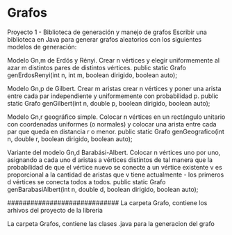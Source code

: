 # Grafos
Proyecto 1 - Biblioteca de generación y manejo de grafos Escribir una biblioteca en Java para generar grafos aleatorios con los siguientes modelos de generación: 

Modelo Gn,m de Erdös y Rényi. Crear n vértices y elegir uniformemente al azar m distintos pares de distintos vértices. 
public static Grafo genErdosRenyi(int n, int m, boolean dirigido, boolean auto); 

Modelo Gn,p de Gilbert. Crear m aristas crear n vértices y poner una arista entre cada par independiente y uniformemente con probabilidad p. 
public static Grafo genGilbert(int n, double p, boolean dirigido, boolean auto); 

Modelo Gn,r geográfico simple. Colocar n vértices en un rectángulo unitario con coordenadas uniformes (o normales) y colocar una arista entre cada par que queda en distancia r o menor. 
public static Grafo genGeografico(int n, double r, boolean dirigido, boolean auto); 

Variante del modelo Gn,d Barabási-Albert. Colocar n vértices uno por uno, asignando a cada uno d aristas a vértices distintos de tal manera que la probabilidad de que el vértice nuevo se conecte a un vértice existente v es proporcional a la cantidad de aristas que v tiene actualmente - los primeros d vértices se conecta todos a todos. public static 
Grafo genBarabasiAlbert(int n, double d, boolean dirigido, boolean auto);


#############################
La carpeta Grafo, contiene los arhivos del proyecto de la libreria

La carpeta Grafos, contiene las clases .java para la generacion del grafo
